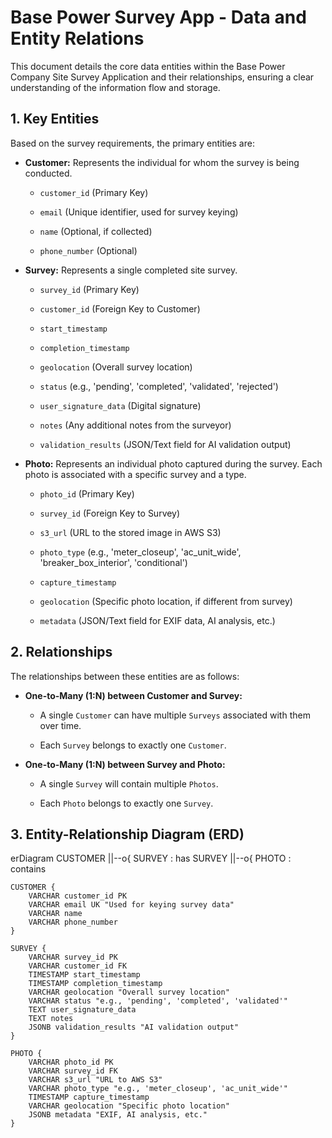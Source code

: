 # Base Power Survey App - Data and Entity Relations

This document details the core data entities within the Base Power Company Site Survey Application and their relationships, ensuring a clear understanding of the information flow and storage.

## 1. Key Entities

Based on the survey requirements, the primary entities are:

- **Customer:** Represents the individual for whom the survey is being conducted.
  - `customer_id` (Primary Key)

  - `email` (Unique identifier, used for survey keying)

  - `name` (Optional, if collected)

  - `phone_number` (Optional)

- **Survey:** Represents a single completed site survey.
  - `survey_id` (Primary Key)

  - `customer_id` (Foreign Key to Customer)

  - `start_timestamp`

  - `completion_timestamp`

  - `geolocation` (Overall survey location)

  - `status` (e.g., 'pending', 'completed', 'validated', 'rejected')

  - `user_signature_data` (Digital signature)

  - `notes` (Any additional notes from the surveyor)

  - `validation_results` (JSON/Text field for AI validation output)

- **Photo:** Represents an individual photo captured during the survey. Each photo is associated with a specific survey and a type.
  - `photo_id` (Primary Key)

  - `survey_id` (Foreign Key to Survey)

  - `s3_url` (URL to the stored image in AWS S3)

  - `photo_type` (e.g., 'meter_closeup', 'ac_unit_wide', 'breaker_box_interior', 'conditional')

  - `capture_timestamp`

  - `geolocation` (Specific photo location, if different from survey)

  - `metadata` (JSON/Text field for EXIF data, AI analysis, etc.)

## 2. Relationships

The relationships between these entities are as follows:

- **One-to-Many (1:N) between Customer and Survey:**
  - A single `Customer` can have multiple `Surveys` associated with them over time.

  - Each `Survey` belongs to exactly one `Customer`.

- **One-to-Many (1:N) between Survey and Photo:**
  - A single `Survey` will contain multiple `Photos`.

  - Each `Photo` belongs to exactly one `Survey`.

## 3. Entity-Relationship Diagram (ERD)

erDiagram
CUSTOMER ||--o{ SURVEY : has
SURVEY ||--o{ PHOTO : contains

    CUSTOMER {
        VARCHAR customer_id PK
        VARCHAR email UK "Used for keying survey data"
        VARCHAR name
        VARCHAR phone_number
    }

    SURVEY {
        VARCHAR survey_id PK
        VARCHAR customer_id FK
        TIMESTAMP start_timestamp
        TIMESTAMP completion_timestamp
        VARCHAR geolocation "Overall survey location"
        VARCHAR status "e.g., 'pending', 'completed', 'validated'"
        TEXT user_signature_data
        TEXT notes
        JSONB validation_results "AI validation output"
    }

    PHOTO {
        VARCHAR photo_id PK
        VARCHAR survey_id FK
        VARCHAR s3_url "URL to AWS S3"
        VARCHAR photo_type "e.g., 'meter_closeup', 'ac_unit_wide'"
        TIMESTAMP capture_timestamp
        VARCHAR geolocation "Specific photo location"
        JSONB metadata "EXIF, AI analysis, etc."
    }
